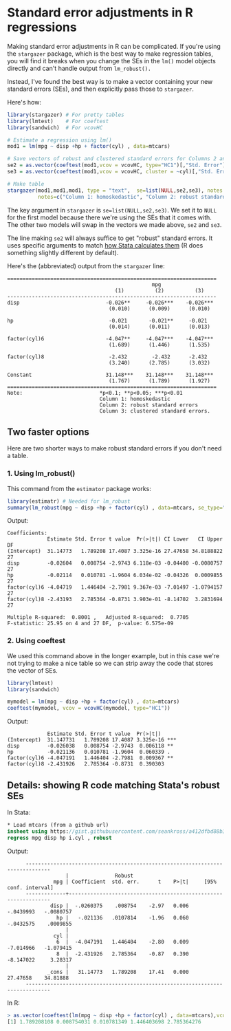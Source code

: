 # Standard error adjustments in R regressions # 

Making standard error adjustments in R can be complicated. If you're using the `stargazer` package, which is the best way to make regression tables, you will find it breaks when you change the SEs in the `lm()` model objects directly and can't handle output from `lm_robust().` 

Instead, I've found the best way is to make a vector containing your new standard errors (SEs), and then explicitly pass those to `stargazer`. 

Here's how:

```R
library(stargazer) # For pretty tables 
library(lmtest)    # For coeftest
library(sandwich)  # For vcovHC

# Estimate a regression using lm() 
mod1 = lm(mpg ~ disp +hp + factor(cyl) , data=mtcars)

# Save vectors of robust and clustered standard errors for Columns 2 and 3
se2 = as.vector(coeftest(mod1,vcov = vcovHC, type="HC1")[,"Std. Error"])     # Robust (Heteroskedasticity consistent) SEs
se3 = as.vector(coeftest(mod1,vcov = vcovHC, cluster = ~cyl)[,"Std. Error"]) # Cluster SEs at "cyl" level

# Make table
stargazer(mod1,mod1,mod1, type = "text",  se=list(NULL,se2,se3), notes.align = "l",
          notes=c("Column 1: homoskedastic", "Column 2: robust standard errors", "Column 3: clustered standard errors."))
```
The key argument in `stargazer` is `se=list(NULL,se2,se3)`. We set it to `NULL` for the first model because there we're using the SEs that it comes with. The other two models will swap in the vectors we made above, `se2` and `se3`. 

The line making `se2` will always suffice to get "robust" standard errors. It uses specific arguments to match [how Stata calculates them]([url](https://stats.stackexchange.com/questions/117052/replicating-statas-robust-option-in-r)) (R does something slightly different by default).

Here's the (abbreviated) output from the `stargazer` line:
```
====================================================================
                                               mpg                  
                                   (1)          (2)          (3)    
--------------------------------------------------------------------
disp                            -0.026**     -0.026***    -0.026*** 
                                 (0.010)      (0.009)      (0.010)  

hp                               -0.021       -0.021**     -0.021   
                                 (0.014)      (0.011)      (0.013)  

factor(cyl)6                    -4.047**     -4.047***    -4.047*** 
                                 (1.689)      (1.446)      (1.535)  

factor(cyl)8                     -2.432        -2.432      -2.432   
                                 (3.240)      (2.785)      (3.032)  

Constant                        31.148***    31.148***    31.148*** 
                                 (1.767)      (1.789)      (1.927)  
====================================================================
Note:                         *p<0.1; **p<0.05; ***p<0.01           
                              Column 1: homoskedastic               
                              Column 2: robust standard errors      
                              Column 3: clustered standard errors. 
```
## Two faster options ## 

Here are two shorter ways to make robust standard errors if you don't need a table.

### 1. Using lm_robust() ###
This command from the `estimator` package works:
```R
library(estimatr) # Needed for lm_robust
summary(lm_robust(mpg ~ disp +hp + factor(cyl) , data=mtcars, se_type="HC1"))
```
Output:
```
Coefficients:
             Estimate Std. Error t value  Pr(>|t|) CI Lower   CI Upper DF
(Intercept)  31.14773   1.789208 17.4087 3.325e-16 27.47658 34.8188822 27
disp         -0.02604   0.008754 -2.9743 6.118e-03 -0.04400 -0.0080757 27
hp           -0.02114   0.010781 -1.9604 6.034e-02 -0.04326  0.0009855 27
factor(cyl)6 -4.04719   1.446404 -2.7981 9.367e-03 -7.01497 -1.0794157 27
factor(cyl)8 -2.43193   2.785364 -0.8731 3.903e-01 -8.14702  3.2831694 27

Multiple R-squared:  0.8001 ,	Adjusted R-squared:  0.7705 
F-statistic: 25.95 on 4 and 27 DF,  p-value: 6.575e-09
```
### 2. Using coeftest ###
We used this command above in the longer example, but in this case we're not trying to make a nice table so we can strip away the code that stores the vector of SEs.
```R
library(lmtest)
library(sandwich)

mymodel = lm(mpg ~ disp +hp + factor(cyl) , data=mtcars)
coeftest(mymodel, vcov = vcovHC(mymodel, type="HC1"))
```
Output:
```
             Estimate Std. Error t value  Pr(>|t|)    
(Intercept)  31.147731   1.789208 17.4087 3.325e-16 ***
disp         -0.026038   0.008754 -2.9743  0.006118 ** 
hp           -0.021136   0.010781 -1.9604  0.060339 .  
factor(cyl)6 -4.047191   1.446404 -2.7981  0.009367 ** 
factor(cyl)8 -2.431926   2.785364 -0.8731  0.390303    
```

## Details: showing R code matching Stata's robust SEs ##

In Stata:
```Stata
* Load mtcars (from a github url)
insheet using https://gist.githubusercontent.com/seankross/a412dfbd88b3db70b74b/raw/5f23f993cd87c283ce766e7ac6b329ee7cc2e1d1/mtcars.csv
regress mpg disp hp i.cyl , robust
```
Output: 

          ------------------------------------------------------------------------------
                       |               Robust
                   mpg | Coefficient  std. err.      t    P>|t|     [95% conf. interval]
          -------------+----------------------------------------------------------------
                  disp |  -.0260375    .008754    -2.97   0.006    -.0439993   -.0080757
                    hp |   -.021136   .0107814    -1.96   0.060    -.0432575    .0009855
                       |
                   cyl |
                    6  |  -4.047191   1.446404    -2.80   0.009    -7.014966   -1.079415
                    8  |  -2.431926   2.785364    -0.87   0.390    -8.147022     3.28317
                       |
                 _cons |   31.14773   1.789208    17.41   0.000     27.47658    34.81888
          ------------------------------------------------------------------------------
In R:
```R
> as.vector(coeftest(lm(mpg ~ disp +hp + factor(cyl) , data=mtcars),vcov = vcovHC, type="HC1")[,"Std. Error"])
[1] 1.789208108 0.008754031 0.010781349 1.446403698 2.785364276
```
